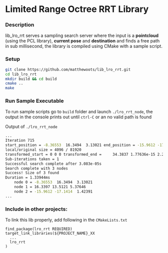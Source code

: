 # Limited Range Octree RRT Library

### Description
lib_lro_rrt serves a sampling search server where the input is a **pointcloud** (using the PCL library), **current pose** and **destination** and finds a free path in sub millisecond, the library is compiled using CMake with a sample script.

### Setup
```bash
git clone https://github.com/matthewoots/lib_lro_rrt.git
cd lib_lro_rrt
mkdir build && cd build
cmake .. 
make
```

### Run Sample Executable
To run sample scripts go to `build` folder and launch `./lro_rrt_node`, the output in the console prints out until `ctrl-C` or an no valid path is found

Output of `./lro_rrt_node`
```bash
...
Iteration 715
start_position = -8.36553  16.3494  3.13021 end_position = -15.9612 -17.1414  1.42391 distance = 34.3837
local/original size = 4096 / 81920
transformed_start = 0 0 0 transformed_end =     34.3837 1.77636e-15 2.22045e-16
Sub-iterations taken = 1
Successful search complete after 3.083e-05s
Search complete with 3 nodes
Success! Size of 3 found
Duration = 1.33944ms
    node 0 = -8.36553  16.3494  3.13021
    node 1 = 16.3397 13.5121 5.37646
    node 2 = -15.9612 -17.1414  1.42391
...
```

### Include in other projects:
To link this lib properly, add following in the `CMakeLists.txt`
```
find_package(lro_rrt REQUIRED)
target_link_libraries(${PROJECT_NAME}_XX
  ...
  lro_rrt
)
```
